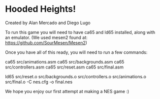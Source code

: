# Hooded Heights!
Created by Alan Mercado and Diego Lugo

To run this game you will need to have ca65 and ld65 installed, along with an emulator. (We used mesen2 found at: https://github.com/SourMesen/Mesen2)

Once you have all of this ready, you will need to run a few commands:

ca65 src/animations.asm
ca65 src/backgrounds.asm
ca65 src/controllers.asm
ca65 src/reset.asm
ca65 src/final.asm   

ld65 src/reset.o src/backgrounds.o  src/controllers.o src/animations.o src/final.o  -C nes.cfg -o final.nes

We hope you enjoy our first attempt at making a NES game :)

